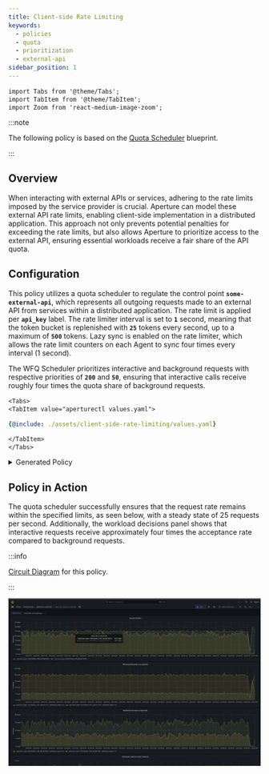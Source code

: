 ```yaml
---
title: Client-side Rate Limiting
keywords:
  - policies
  - quota
  - prioritization
  - external-api
sidebar_position: 1
---
```


```mdx-code-block
import Tabs from '@theme/Tabs';
import TabItem from '@theme/TabItem';
import Zoom from 'react-medium-image-zoom';
```

:::note

The following policy is based on the
[Quota Scheduler](/reference/blueprints/quota-scheduler/base.md#policy-quota-scheduler)
blueprint.

:::

## Overview

When interacting with external APIs or services, adhering to the rate limits
imposed by the service provider is crucial. Aperture can model these external
API rate limits, enabling client-side implementation in a distributed
application. This approach not only prevents potential penalties for exceeding
the rate limits, but also allows Aperture to prioritize access to the external
API, ensuring essential workloads receive a fair share of the API quota.

## Configuration

This policy utilizes a quota scheduler to regulate the control point
**`some-external-api`**, which represents all outgoing requests made to an
external API from services within a distributed application. The rate limit is
applied per **`api_key`** label. The rate limiter interval is set to **`1`**
second, meaning that the token bucket is replenished with **`25`** tokens every
second, up to a maximum of **`500`** tokens. Lazy sync is enabled on the rate
limiter, which allows the rate limit counters on each Agent to sync four times
every interval (1 second).

The WFQ Scheduler prioritizes interactive and background requests with
respective priorities of **`200`** and **`50`**, ensuring that interactive calls
receive roughly four times the quota share of background requests.

```mdx-code-block
<Tabs>
<TabItem value="aperturectl values.yaml">
```

```yaml
{@include: ./assets/client-side-rate-limiting/values.yaml}
```

```mdx-code-block
</TabItem>
</Tabs>

```

<details><summary>Generated Policy</summary>
<p>

```yaml
{@include: ./assets/client-side-rate-limiting/policy.yaml}
```

</p>
</details>

## Policy in Action

The quota scheduler successfully ensures that the request rate remains within
the specified limits, as seen below, with a steady state of 25 requests per
second. Additionally, the workload decisions panel shows that interactive
requests receive approximately four times the acceptance rate compared to
background requests.

:::info

[Circuit Diagram](./assets/client-side-rate-limiting/graph.mmd.svg) for this
policy.

:::

<Zoom>

![Client Side Rate Limiting](./assets/client-side-rate-limiting/dashboard.png)

</Zoom>
